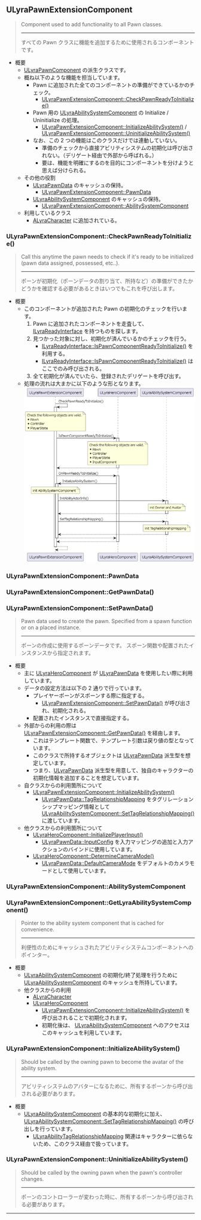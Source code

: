 ## ULyraPawnExtensionComponent

> Component used to add functionality to all Pawn classes.  
> 
> ----
> すべての Pawn クラスに機能を追加するために使用されるコンポーネントです。  

* 概要
	* [ULyraPawnComponent] の派生クラスです。
	* 概ね以下のような機能を担当しています。
		* Pawn に追加された全てのコンポーネントの準備ができているかのチェック。
			* [ULyraPawnExtensionComponent::CheckPawnReadyToInitialize()]
		* Pawn 用の [ULyraAbilitySystemComponent] の Initialize / Uninitialize の処理。
			* [ULyraPawnExtensionComponent::InitializeAbilitySystem()] / [ULyraPawnExtensionComponent::UninitializeAbilitySystem()]
		* なお、この 2 つの機能はこのクラスだけでは連動していない。
			* 準備のチェックから直接アビリティシステムの初期化は呼び出されない。（デリゲート経由で外部から呼ばれる。）
			* 要は、機能を明確にするのを目的にコンポーネントを分けようと思えば分けられる。
	* その他の役割
		* [ULyraPawnData] のキャッシュの保持。
			* [ULyraPawnExtensionComponent::PawnData]
		* [ULyraAbilitySystemComponent] のキャッシュの保持。
			* [ULyraPawnExtensionComponent::AbilitySystemComponent]
	* 利用しているクラス
		* [ALyraCharacter] に追加されている。

### ULyraPawnExtensionComponent::CheckPawnReadyToInitialize()

> Call this anytime the pawn needs to check if it's ready to be initialized (pawn data assigned, possessed, etc..).  
> 
> ----
> ポーンが初期化（ポーンデータの割り当て、所持など）の準備ができたかどうかを確認する必要があるときはいつでもこれを呼び出します。  

* 概要
	* このコンポーネントが追加された Pawn の初期化のチェックを行います。
		1. Pawn に追加されたコンポーネントを走査して、 [ILyraReadyInterface] を持つものを探します。
		1. 見つかった対象に対し、初期化が済んでいるかのチェックを行う。
			* [ILyraReadyInterface::IsPawnComponentReadyToInitialize()] を利用する。
			* [ILyraReadyInterface::IsPawnComponentReadyToInitialize()] はここでのみ呼び出される。
		1. 全て初期化が済んでいたら、登録されたデリゲートを呼び出す。
	* 処理の流れは大まかに以下のような形となります。
		![ULyraPawnExtensionComponent_InitializeAbilitySystem]


### ULyraPawnExtensionComponent::PawnData
### ULyraPawnExtensionComponent::GetPawnData()
### ULyraPawnExtensionComponent::SetPawnData()

> Pawn data used to create the pawn.  Specified from a spawn function or on a placed instance.  
> 
> ----
> ポーンの作成に使用するポーンデータです。 スポーン関数や配置されたインスタンスから指定されます。  

* 概要
	* 主に [ULyraHeroComponent] が [ULyraPawnData] を使用したい際に利用しています。
	* データの設定方法は以下の 2 通りで行っています。
		* プレイヤーポーンがスポーンする際に指定する。
			* [ULyraPawnExtensionComponent::SetPawnData()] が呼び出され、初期化される。
		* 配置されたインスタンスで直接指定する。
	* 外部からの利用の際は [ULyraPawnExtensionComponent::GetPawnData()] を経由します。
		* これはテンプレート関数で、テンプレート引数は戻り値の型となっています。
		* このクラスで所持するオブジェクトは [ULyraPawnData] 派生型を想定しています。
		* つまり、[ULyraPawnData] 派生型を用意して、独自のキャラクターの初期化情報を追加することを想定しています。
	* 自クラスからの利用箇所について
		* [ULyraPawnExtensionComponent::InitializeAbilitySystem()]
			* [ULyraPawnData::TagRelationshipMapping] をタグリレーションシップマッピング情報として [ULyraAbilitySystemComponent::SetTagRelationshipMapping()] に渡しています。
	* 他クラスからの利用箇所について
		* [ULyraHeroComponent::InitializePlayerInput()]
			* [ULyraPawnData::InputConfig] を入力マッピングの追加と入力アクションのバインドに使用しています。
		* [ULyraHeroComponent::DetermineCameraMode()]
			* [ULyraPawnData::DefaultCameraMode] をデフォルトのカメラモードとして使用しています。

### ULyraPawnExtensionComponent::AbilitySystemComponent
### ULyraPawnExtensionComponent::GetLyraAbilitySystemComponent()

> Pointer to the ability system component that is cached for convenience.  
> 
> ----
> 利便性のためにキャッシュされたアビリティシステムコンポーネントへのポインター。  

* 概要
	* [ULyraAbilitySystemComponent] の初期化/終了処理を行うために [ULyraAbilitySystemComponent] のキャッシュを所持しています。
	* 他クラスからの利用
		* [ALyraCharacter]
		* [ULyraHeroComponent]
			* [ULyraPawnExtensionComponent::InitializeAbilitySystem()] を呼び出されることで初期化されます。
			* 初期化後は、 [ULyraAbilitySystemComponent] へのアクセスはこのキャッシュを利用しています。

### ULyraPawnExtensionComponent::InitializeAbilitySystem()

> Should be called by the owning pawn to become the avatar of the ability system.  
> 
> ----
> アビリティシステムのアバターになるために、所有するポーンから呼び出される必要があります。  

* 概要
	* [ULyraAbilitySystemComponent] の基本的な初期化に加え、 [ULyraAbilitySystemComponent::SetTagRelationshipMapping()] の呼び出しを行っています。
		* [ULyraAbilityTagRelationshipMapping] 関連はキャラクターに依らないため、このクラス経由で扱っています。

### ULyraPawnExtensionComponent::UninitializeAbilitySystem()

> Should be called by the owning pawn when the pawn's controller changes.  
> 
> ----
> ポーンのコントローラーが変わった時に、所有するポーンから呼び出される必要があります。  


----
<!--- 自前の画像へのリンク --->
[ULyraPawnExtensionComponent_InitializeAbilitySystem]: ../../../images/ULyraPawnExtensionComponent_InitializeAbilitySystem.png


<!--- ページ内のリンク --->

<!--- 自前の画像へのリンク --->

<!--- generated --->
[ILyraReadyInterface]: ../../Lyra/GameplayAbility/ILyraReadyInterface.md#ilyrareadyinterface
[ILyraReadyInterface::IsPawnComponentReadyToInitialize()]: ../../Lyra/GameplayAbility/ILyraReadyInterface.md#ilyrareadyinterfaceispawncomponentreadytoinitialize
[ULyraAbilitySystemComponent]: ../../Lyra/GameplayAbility/ULyraAbilitySystemComponent.md#ulyraabilitysystemcomponent
[ULyraAbilitySystemComponent::SetTagRelationshipMapping()]: ../../Lyra/GameplayAbility/ULyraAbilitySystemComponent.md#ulyraabilitysystemcomponentsettagrelationshipmapping
[ULyraAbilityTagRelationshipMapping]: ../../Lyra/GameplayAbility/ULyraAbilityTagRelationshipMapping.md#ulyraabilitytagrelationshipmapping
[ULyraHeroComponent]: ../../Lyra/GameplayAbility/ULyraHeroComponent.md#ulyraherocomponent
[ULyraHeroComponent::InitializePlayerInput()]: ../../Lyra/GameplayAbility/ULyraHeroComponent.md#ulyraherocomponentinitializeplayerinput
[ULyraHeroComponent::DetermineCameraMode()]: ../../Lyra/GameplayAbility/ULyraHeroComponent.md#ulyraherocomponentdeterminecameramode
[ULyraPawnComponent]: ../../Lyra/GameplayAbility/ULyraPawnComponent.md#ulyrapawncomponent
[ULyraPawnExtensionComponent::CheckPawnReadyToInitialize()]: ../../Lyra/GameplayAbility/ULyraPawnExtensionComponent.md#ulyrapawnextensioncomponentcheckpawnreadytoinitialize
[ULyraPawnExtensionComponent::PawnData]: ../../Lyra/GameplayAbility/ULyraPawnExtensionComponent.md#ulyrapawnextensioncomponentpawndata
[ULyraPawnExtensionComponent::GetPawnData()]: ../../Lyra/GameplayAbility/ULyraPawnExtensionComponent.md#ulyrapawnextensioncomponentgetpawndata
[ULyraPawnExtensionComponent::SetPawnData()]: ../../Lyra/GameplayAbility/ULyraPawnExtensionComponent.md#ulyrapawnextensioncomponentsetpawndata
[ULyraPawnExtensionComponent::AbilitySystemComponent]: ../../Lyra/GameplayAbility/ULyraPawnExtensionComponent.md#ulyrapawnextensioncomponentabilitysystemcomponent
[ULyraPawnExtensionComponent::InitializeAbilitySystem()]: ../../Lyra/GameplayAbility/ULyraPawnExtensionComponent.md#ulyrapawnextensioncomponentinitializeabilitysystem
[ULyraPawnExtensionComponent::UninitializeAbilitySystem()]: ../../Lyra/GameplayAbility/ULyraPawnExtensionComponent.md#ulyrapawnextensioncomponentuninitializeabilitysystem
[ALyraCharacter]: ../../Lyra/GameplayFramework/ALyraCharacter.md#alyracharacter
[ULyraPawnData]: ../../Lyra/PawnSetting/ULyraPawnData.md#ulyrapawndata
[ULyraPawnData::InputConfig]: ../../Lyra/PawnSetting/ULyraPawnData.md#ulyrapawndatainputconfig
[ULyraPawnData::TagRelationshipMapping]: ../../Lyra/PawnSetting/ULyraPawnData.md#ulyrapawndatatagrelationshipmapping
[ULyraPawnData::DefaultCameraMode]: ../../Lyra/PawnSetting/ULyraPawnData.md#ulyrapawndatadefaultcameramode
